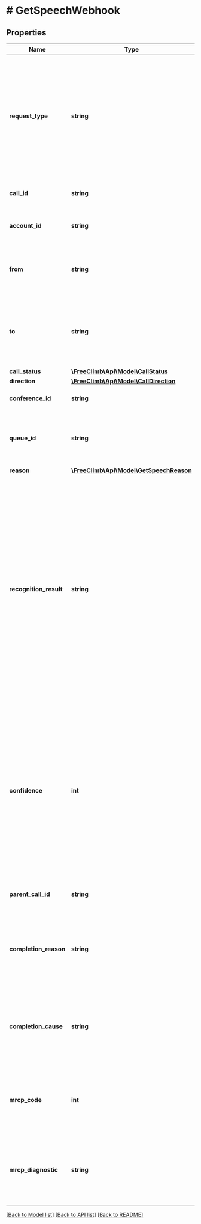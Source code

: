 # # GetSpeechWebhook

## Properties

Name | Type | Description | Notes
------------ | ------------- | ------------- | -------------
**request_type** | **string** | Context or reason why this request is being made. Will be getSpeech - The GetSpeech command has completed and its actionUrl is being invoked. | [optional]
**call_id** | **string** | Unique ID for this Call, generated by FreeClimb. | [optional]
**account_id** | **string** | Account ID associated with your account. | [optional]
**from** | **string** | Phone number of the party that initiated the Call (in E.164 format). | [optional]
**to** | **string** | Phone number provisioned to you and to which this Call is directed (in E.164 format). | [optional]
**call_status** | [**\FreeClimb\Api\Model\CallStatus**](CallStatus.md) |  | [optional]
**direction** | [**\FreeClimb\Api\Model\CallDirection**](CallDirection.md) |  | [optional]
**conference_id** | **string** | Unique ID of the Conference. | [optional]
**queue_id** | **string** | This is only populated if the request pertains to a Queue. Otherwise, it is set to null. | [optional]
**reason** | [**\FreeClimb\Api\Model\GetSpeechReason**](GetSpeechReason.md) |  | [optional]
**recognition_result** | **string** | Semantic content (either a string if speech was recognized or a digit if a digit was input instead of speech) returned from the entry or tag that was recognized within the grammar. The content will be replaced by &#39;xxxxx&#39; when privacyMode is set to true. This field is populated only if the reason field is set to recognition or digit. | [optional]
**confidence** | **int** | Level of confidence in the obtained result. This is a value in the range 0 to 100 – with 0 being total lack of confidence and 100 being absolute certainty in the recognition. This field is populated only if the reason field is set to recognition. | [optional]
**parent_call_id** | **string** | ID of the Call that created this leg (child call). | [optional]
**completion_reason** | **string** | Advanced diagnostic information if reason was error. See RFC 6787 section 9.4.12 - speech recognition. | [optional]
**completion_cause** | **string** | Advanced diagnostic information if reason was error. See RFC 6787 section 9.4.11 - speech recognition. | [optional]
**mrcp_code** | **int** | Advanced diagnostic information if reason was error. See RFC 6787 section 5.4 - MRCPv2 specification. | [optional]
**mrcp_diagnostic** | **string** | Advanced diagnostic information if reason was error. See RFC 6787 section 5.4 - MRCPv2 specification. | [optional]

[[Back to Model list]](../../README.md#models) [[Back to API list]](../../README.md#endpoints) [[Back to README]](../../README.md)
